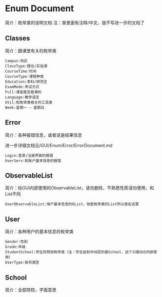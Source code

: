 # Enum Document

简介：枚举类的说明文档
注：类里面有注释/中文，就不写进一步的文档了

## Classes

简介：跟课堂有关的枚举类

    Campus:校区
    ClassType:理论/实验课
    CourseTime:时间
    CourseType:课程种类
    Education:本科/研究生
    ExamMode:考试方式
    Full:课堂是否是满的
    Language:教学语言
    Util:和枚举类相关的工具类
    Week:星期一 ~ 星期日

## Error

简介：各种报错信息，或者说是结果信息

进一步详细文档见/GUI/Enum/Error/ErrorDocument.md

    Login:登录/注册界面的报错
    UserServ:和账户基本信息的报错

## ObservableList

简介：给GUI内部使用的ObservableList，请勿删除，不熟悉性质请勿使用，和List不同

    UserObservableList:用户基本信息的OList，他是枚举类的List所以放在这里

## User

简介：各种用户的基本信息的枚举类

    Gender:性别
    Grade:年级
    StudentSchool:学生的院校枚举类（注：学生给到中间层的是School，这个只是GUI内部使用）
    UserType:账号类型

## School

简介：全部院校，字面意思